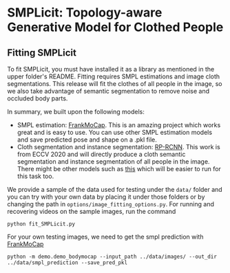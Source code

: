 SMPLicit: Topology-aware Generative Model for Clothed People
=======

## Fitting SMPLicit

To fit SMPLicit, you must have installed it as a library as mentioned in the upper folder's README. Fitting requires SMPL estimations and image cloth segmentations. This release will fit the clothes of all people in the image, so we also take advantage of semantic segmentation to remove noise and occluded body parts. 

In summary, we built upon the following models:

- SMPL estimation: [FrankMoCap](https://github.com/facebookresearch/frankmocap). This is an amazing project which works great and is easy to use. You can use other SMPL estimation models and save predicted pose and shape on a .pkl file.
- Cloth segmentation and instance segmentation: [RP-RCNN](https://github.com/soeaver/RP-R-CNN). This work is from ECCV 2020 and will directly produce a cloth semantic segmentation and instance segmentation of all people in the image. There might be other models such as [this](https://github.com/PeikeLi/Self-Correction-Human-Parsing.git) which will be easier to run for this task too.

We provide a sample of the data used for testing under the `data/` folder and you can try with your own data by placing it under those folders or by changing the path in `options/image_fitting_options.py`. For running and recovering videos on the sample images, run the command

```
python fit_SMPLicit.py
```

For your own testing images, we need to get the smpl prediction with [FrankMoCap](https://github.com/facebookresearch/frankmocap)
```
python -m demo.demo_bodymocap --input_path ../data/images/ --out_dir ../data/smpl_prediction --save_pred_pkl
```

